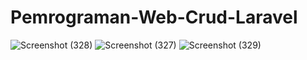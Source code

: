 # Pemrograman-Web-Crud-Laravel
![Screenshot (328)](https://user-images.githubusercontent.com/82437986/171034918-e0a4bcc8-ccd8-4e9c-8670-5e6ad1c72135.png)
![Screenshot (327)](https://user-images.githubusercontent.com/82437986/171034925-03ac1775-f1a3-4d3f-9822-356196eb1e8f.png)
![Screenshot (329)](https://user-images.githubusercontent.com/82437986/171034928-8bce4c55-380b-4e81-a83b-d4857456d20d.png)
